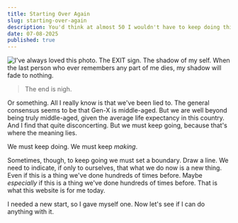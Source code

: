 ```yaml
---
title: Starting Over Again
slug: starting-over-again
description: You'd think at almost 50 I wouldn't have to keep doing this...
date: 07-08-2025
published: true
---
```


![I've always loved this photo. The EXIT sign. The shadow of my self. When the last person who ever remembers any part of me dies, my shadow will fade to nothing.](https://spencersokol.com/assets/exit.webp#border)
> The end is nigh.

Or something. All I really know is that we've been lied to. The general consensus seems to be that Gen-X is middle-aged. But we are well beyond being truly middle-aged, given the average life expectancy in this country. And I find that quite disconcerting. But we must keep going, because that's where the meaning lies.

We must keep doing. We must keep *making*.

Sometimes, though, to keep going we must set a boundary. Draw a line. We need to indicate, if only to ourselves, that what we do now is a new thing. Even if this is a thing we've done hundreds of times before. Maybe *especially* if this is a thing we've done hundreds of times before. That is what this website is for me today.

I needed a new start, so I gave myself one. Now let's see if I can do anything with it.